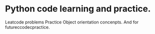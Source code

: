 # Python code learning and practice.

Leatcode problems 
Practice Object orientation concenpts. 
And for futureccodecpractice.
